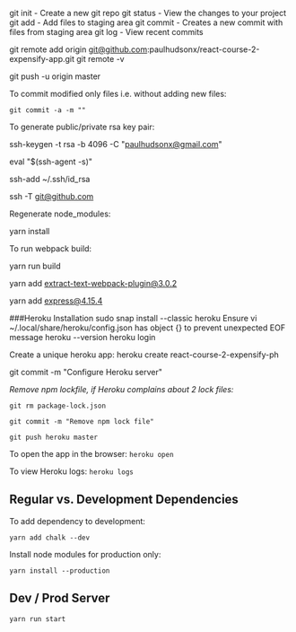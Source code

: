 git init - Create a new git repo
git status - View the changes to your project
git add - Add files to staging area
git commit - Creates a new commit with files from staging area
git log - View recent commits

git remote add origin git@github.com:paulhudsonx/react-course-2-expensify-app.git
git remote -v

git push -u origin master

To commit modified only files i.e. without adding new files:

`git commit -a -m ""`


To generate public/private rsa key pair:

ssh-keygen -t rsa -b 4096 -C "paulhudsonx@gmail.com"

eval "$(ssh-agent -s)"

ssh-add ~/.ssh/id_rsa

ssh -T git@github.com

Regenerate node_modules:

yarn install

To run webpack build:

yarn run build


yarn add extract-text-webpack-plugin@3.0.2

yarn add express@4.15.4

###Heroku Installation
sudo snap install --classic heroku
Ensure vi ~/.local/share/heroku/config.json has object {} to prevent unexpected EOF message
heroku --version
heroku login

Create a unique heroku app:
heroku create react-course-2-expensify-ph 

git commit -m "Configure Heroku server"

*Remove npm lockfile, if Heroku complains about 2 lock files:*

`git rm package-lock.json`

`git commit -m "Remove npm lock file"`

`git push heroku master`

To open the app in the browser:
`heroku open`

To view Heroku logs:
`heroku logs`

## Regular vs. Development Dependencies

To add dependency to development:

`yarn add chalk --dev`

Install node modules for production only:

`yarn install --production`

## Dev / Prod Server

`yarn run start`



